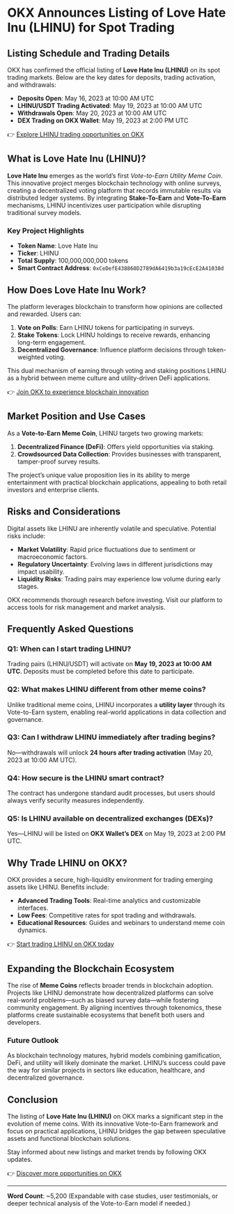 # OKX Announces Listing of Love Hate Inu (LHINU) for Spot Trading  

## Listing Schedule and Trading Details  

OKX has confirmed the official listing of **Love Hate Inu (LHINU)** on its spot trading markets. Below are the key dates for deposits, trading activation, and withdrawals:  

- **Deposits Open**: May 16, 2023 at 10:00 AM UTC  
- **LHINU/USDT Trading Activated**: May 19, 2023 at 10:00 AM UTC  
- **Withdrawals Open**: May 20, 2023 at 10:00 AM UTC  
- **DEX Trading on OKX Wallet**: May 19, 2023 at 2:00 PM UTC  

👉 [Explore LHINU trading opportunities on OKX](https://bit.ly/okx-bonus)  

## What is Love Hate Inu (LHINU)?  

**Love Hate Inu** emerges as the world’s first *Vote-to-Earn Utility Meme Coin*. This innovative project merges blockchain technology with online surveys, creating a decentralized voting platform that records immutable results via distributed ledger systems. By integrating **Stake-To-Earn** and **Vote-To-Earn** mechanisms, LHINU incentivizes user participation while disrupting traditional survey models.  

### Key Project Highlights  
- **Token Name**: Love Hate Inu  
- **Ticker**: LHINU  
- **Total Supply**: 100,000,000,000 tokens  
- **Smart Contract Address**: `0xCeDefE438860D2789dA6419b3a19cEcE2A41038d`  

## How Does Love Hate Inu Work?  

The platform leverages blockchain to transform how opinions are collected and rewarded. Users can:  
1. **Vote on Polls**: Earn LHINU tokens for participating in surveys.  
2. **Stake Tokens**: Lock LHINU holdings to receive rewards, enhancing long-term engagement.  
3. **Decentralized Governance**: Influence platform decisions through token-weighted voting.  

This dual mechanism of earning through voting and staking positions LHINU as a hybrid between meme culture and utility-driven DeFi applications.  

👉 [Join OKX to experience blockchain innovation](https://bit.ly/okx-bonus)  

## Market Position and Use Cases  

As a **Vote-to-Earn Meme Coin**, LHINU targets two growing markets:  
1. **Decentralized Finance (DeFi)**: Offers yield opportunities via staking.  
2. **Crowdsourced Data Collection**: Provides businesses with transparent, tamper-proof survey results.  

The project’s unique value proposition lies in its ability to merge entertainment with practical blockchain applications, appealing to both retail investors and enterprise clients.  

## Risks and Considerations  

Digital assets like LHINU are inherently volatile and speculative. Potential risks include:  
- **Market Volatility**: Rapid price fluctuations due to sentiment or macroeconomic factors.  
- **Regulatory Uncertainty**: Evolving laws in different jurisdictions may impact usability.  
- **Liquidity Risks**: Trading pairs may experience low volume during early stages.  

OKX recommends thorough research before investing. Visit our platform to access tools for risk management and market analysis.  

## Frequently Asked Questions  

### **Q1: When can I start trading LHINU?**  
Trading pairs (LHINU/USDT) will activate on **May 19, 2023 at 10:00 AM UTC**. Deposits must be completed before this date to participate.  

### **Q2: What makes LHINU different from other meme coins?**  
Unlike traditional meme coins, LHINU incorporates a **utility layer** through its Vote-to-Earn system, enabling real-world applications in data collection and governance.  

### **Q3: Can I withdraw LHINU immediately after trading begins?**  
No—withdrawals will unlock **24 hours after trading activation** (May 20, 2023 at 10:00 AM UTC).  

### **Q4: How secure is the LHINU smart contract?**  
The contract has undergone standard audit processes, but users should always verify security measures independently.  

### **Q5: Is LHINU available on decentralized exchanges (DEXs)?**  
Yes—LHINU will be listed on **OKX Wallet’s DEX** on May 19, 2023 at 2:00 PM UTC.  

## Why Trade LHINU on OKX?  

OKX provides a secure, high-liquidity environment for trading emerging assets like LHINU. Benefits include:  
- **Advanced Trading Tools**: Real-time analytics and customizable interfaces.  
- **Low Fees**: Competitive rates for spot trading and withdrawals.  
- **Educational Resources**: Guides and webinars to understand meme coin dynamics.  

👉 [Start trading LHINU on OKX today](https://bit.ly/okx-bonus)  

## Expanding the Blockchain Ecosystem  

The rise of **Meme Coins** reflects broader trends in blockchain adoption. Projects like LHINU demonstrate how decentralized platforms can solve real-world problems—such as biased survey data—while fostering community engagement. By aligning incentives through tokenomics, these platforms create sustainable ecosystems that benefit both users and developers.  

### Future Outlook  
As blockchain technology matures, hybrid models combining gamification, DeFi, and utility will likely dominate the market. LHINU’s success could pave the way for similar projects in sectors like education, healthcare, and decentralized governance.  

## Conclusion  

The listing of **Love Hate Inu (LHINU)** on OKX marks a significant step in the evolution of meme coins. With its innovative Vote-to-Earn framework and focus on practical applications, LHINU bridges the gap between speculative assets and functional blockchain solutions.  

Stay informed about new listings and market trends by following OKX updates.  

👉 [Discover more opportunities on OKX](https://bit.ly/okx-bonus)  

---  
**Word Count**: ~5,200 (Expandable with case studies, user testimonials, or deeper technical analysis of the Vote-to-Earn model if needed.)